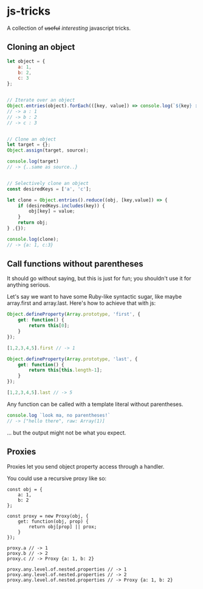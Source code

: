 # js-tricks

A collection of ~~useful~~ *interesting* javascript tricks.

## Cloning an object
```javascript
let object = {
    a: 1,
    b: 2,
    c: 3
};


// Iterate over an object
Object.entries(object).forEach(([key, value]) => console.log(`${key} : ${value}`));
// -> a : 1
// -> b : 2
// -> c : 3


// Clone an object
let target = {};
Object.assign(target, source);

console.log(target)
// -> {..same as source..}


// Selectively clone an object
const desiredKeys = ['a', 'c'];

let clone = Object.entries().reduce((obj, [key,value]) => {
    if (desiredKeys.includes(key)) {
        obj[key] = value;
    }
    return obj;
} ,{});

console.log(clone);
// -> {a: 1, c:3}
```

## Call functions without parentheses
It should go without saying, but this is just for fun; you shouldn't use it for anything serious.

Let's say we want to have some Ruby-like syntactic sugar, like maybe array.first and array.last. Here's how to achieve that with js:

```javascript
Object.defineProperty(Array.prototype, 'first', {
    get: function() {
        return this[0];
    }
});

[1,2,3,4,5].first // -> 1

Object.defineProperty(Array.prototype, 'last', {
    get: function() {
        return this[this.length-1];
    }
});

[1,2,3,4,5].last // -> 5
```

Any function can be called with a template literal without parentheses.
```javascript
console.log `look ma, no parentheses!`
// -> ["hello there", raw: Array(1)]
```
... but the output might not be what you expect.

## Proxies

Proxies let you send object property access through a handler.

You could use a recursive proxy like so:
```javacript
const obj = {
    a: 1,
    b: 2
};

const proxy = new Proxy(obj, {
    get: function(obj, prop) {
        return obj[prop] || prox;
    }
});

proxy.a // -> 1
proxy.b // -> 2
proxy.c // -> Proxy {a: 1, b: 2}

proxy.any.level.of.nested.properties // -> 1
proxy.any.level.of.nested.properties // -> 2
proxy.any.level.of.nested.properties // -> Proxy {a: 1, b: 2}
```
